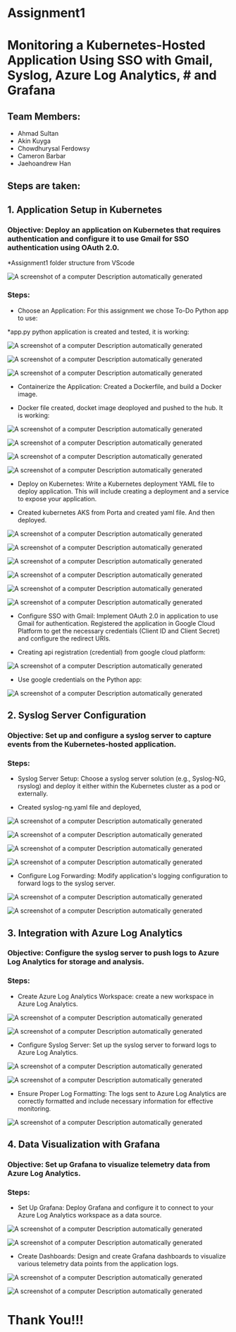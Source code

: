 # Assignment1
#	 Monitoring a Kubernetes-Hosted Application Using SSO with Gmail, Syslog, Azure Log Analytics, #					and Grafana

## Team Members:

* Ahmad Sultan
* Akin Kuyga
* Chowdhurysal Ferdowsy
* Cameron Barbar
* Jaehoandrew Han

## Steps are taken:

## 1. Application Setup in Kubernetes

### Objective: Deploy an application on Kubernetes that requires authentication and configure it to use Gmail for SSO authentication using OAuth 2.0.

*Assignment1 folder structure from VScode

![A screenshot of a computer Description automatically
generated](./Screenshots/1x.png)

### Steps:

* Choose an Application: For this assignment we chose To-Do Python app to use:

*app.py python application is created and tested, it is working:

![A screenshot of a computer Description automatically
generated](./Screenshots/1a1.png)

![A screenshot of a computer Description automatically
generated](./Screenshots/1a2.png)

![A screenshot of a computer Description automatically
generated](./Screenshots/1a3.png)

* Containerize the Application: Created a Dockerfile, and build a Docker image.

* Docker file created, docket image deoployed and pushed to the hub. It is working:

![A screenshot of a computer Description automatically
generated](./Screenshots/1b1.png)

![A screenshot of a computer Description automatically
generated](./Screenshots/1b2.png)

![A screenshot of a computer Description automatically
generated](./Screenshots/1b3.png)

![A screenshot of a computer Description automatically
generated](./Screenshots/1b4.png)

* Deploy on Kubernetes: Write a Kubernetes deployment YAML file to deploy application. This will include creating a deployment and a service to expose your application.

* Created kubernetes AKS from Porta and created yaml file. And then deployed.

![A screenshot of a computer Description automatically
generated](./Screenshots/1c1.png)

![A screenshot of a computer Description automatically
generated](./Screenshots/1c2.png)

![A screenshot of a computer Description automatically
generated](./Screenshots/1c3.png)

![A screenshot of a computer Description automatically
generated](./Screenshots/1c31.png)

![A screenshot of a computer Description automatically
generated](./Screenshots/1c4.png)

![A screenshot of a computer Description automatically
generated](./Screenshots/1c32.png)

* Configure SSO with Gmail: Implement OAuth 2.0 in application to use Gmail for authentication.  Registered the application in Google Cloud Platform to get the necessary credentials (Client ID and Client Secret) and configure the redirect URIs.

* Creating api registration (credential) from google cloud platform:

![A screenshot of a computer Description automatically
generated](./Screenshots/1d1.png)

* Use google credentials on the Python app:

![A screenshot of a computer Description automatically
generated](./Screenshots/1d2.png)

## 2. Syslog Server Configuration

### Objective: Set up and configure a syslog server to capture events from the Kubernetes-hosted application.

### Steps:

* Syslog Server Setup: Choose a syslog server solution (e.g., Syslog-NG, rsyslog) and deploy it either within the Kubernetes cluster as a pod or externally. 

* Created syslog-ng.yaml file and deployed, 

![A screenshot of a computer Description automatically
generated](./Screenshots/2a1.png)

![A screenshot of a computer Description automatically
generated](./Screenshots/2a2.png)

![A screenshot of a computer Description automatically
generated](./Screenshots/2a3.png)

![A screenshot of a computer Description automatically
generated](./Screenshots/2a4.png)

* Configure Log Forwarding: Modify application's logging configuration to forward logs to the syslog server. 

![A screenshot of a computer Description automatically
generated](./Screenshots/2b1.png)

![A screenshot of a computer Description automatically
generated](./Screenshots/2b2.png)

## 3. Integration with Azure Log Analytics

### Objective: Configure the syslog server to push logs to Azure Log Analytics for storage and analysis.

### Steps:

* Create Azure Log Analytics Workspace: create a new workspace in Azure Log Analytics.

![A screenshot of a computer Description automatically
generated](./Screenshots/3a.png)

![A screenshot of a computer Description automatically
generated](./Screenshots/3a.png)

* Configure Syslog Server: Set up the syslog server to forward logs to Azure Log Analytics. 

![A screenshot of a computer Description automatically
generated](./Screenshots/3c.png)

![A screenshot of a computer Description automatically
generated](./Screenshots/3d.png)

* Ensure Proper Log Formatting: The logs sent to Azure Log Analytics are correctly formatted and include necessary information for effective monitoring.

![A screenshot of a computer Description automatically
generated](./Screenshots/3e.png)

## 4. Data Visualization with Grafana

### Objective: Set up Grafana to visualize telemetry data from Azure Log Analytics.

### Steps:

* Set Up Grafana: Deploy Grafana and configure it to connect to your Azure Log Analytics workspace as a data source.

![A screenshot of a computer Description automatically
generated](./Screenshots/4a.png)

![A screenshot of a computer Description automatically
generated](./Screenshots/4b.png)

* Create Dashboards: Design and create Grafana dashboards to visualize various telemetry data points from the application logs.

![A screenshot of a computer Description automatically
generated](./Screenshots/4c.png)

![A screenshot of a computer Description automatically
generated](./Screenshots/4d.png)


# 				Thank You!!!

